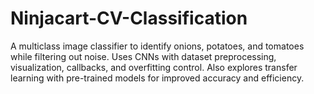 # Ninjacart-CV-Classification
A multiclass image classifier to identify onions, potatoes, and tomatoes while filtering out noise. Uses CNNs with dataset preprocessing, visualization, callbacks, and overfitting control. Also explores transfer learning with pre-trained models for improved accuracy and efficiency.

